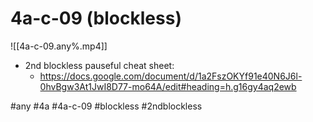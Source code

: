# 4a-c-09 (blockless)



![[4a-c-09.any%.mp4]]

* 2nd blockless pauseful cheat sheet:
    * https://docs.google.com/document/d/1a2FszOKYf91e40N6J6l-0hvBgw3At1JwI8D77-mo64A/edit#heading=h.g16gy4aq2ewb

#any #4a #4a-c-09 #blockless #2ndblockless
